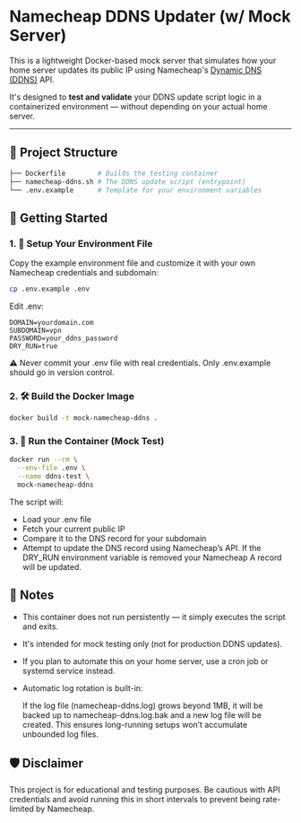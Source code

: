 # Namecheap DDNS Updater (w/ Mock Server)

This is a lightweight Docker-based mock server that simulates how your home server updates its public IP using Namecheap's [Dynamic DNS (DDNS)](https://www.namecheap.com/support/knowledgebase/article.aspx/29/11/how-do-i-dynamically-update-my-hosts-ip-with-an-http-request/) API.

It's designed to **test and validate** your DDNS update script logic in a containerized environment — without depending on your actual home server.

---

## 📁 Project Structure

```bash
├── Dockerfile        # Builds the testing container 
├── namecheap-ddns.sh # The DDNS update script (entrypoint) 
└── .env.example      # Template for your environment variables
```

## 🚀 Getting Started

### 1. 🔧 Setup Your Environment File

Copy the example environment file and customize it with your own Namecheap credentials and subdomain:

```bash
cp .env.example .env
```

Edit .env:

```
DOMAIN=yourdomain.com
SUBDOMAIN=vpn
PASSWORD=your_ddns_password
DRY_RUN=true
```
⚠️ Never commit your .env file with real credentials. Only .env.example should go in version control.

### 2. 🛠️ Build the Docker Image
```bash
docker build -t mock-namecheap-ddns .
```

### 3. 🧪 Run the Container (Mock Test)
```bash
docker run --rm \
  --env-file .env \
  --name ddns-test \
  mock-namecheap-ddns
```

The script will:

* Load your .env file
* Fetch your current public IP
* Compare it to the DNS record for your subdomain
* Attempt to update the DNS record using Namecheap’s API. If the DRY_RUN environment variable is removed your Namecheap A record will be updated.


## 📓 Notes
* This container does not run persistently — it simply executes the script and exits.
* It's intended for mock testing only (not for production DDNS updates).
* If you plan to automate this on your home server, use a cron job or systemd service instead.
* Automatic log rotation is built-in:

  If the log file (namecheap-ddns.log) grows beyond 1MB, it will be backed up to namecheap-ddns.log.bak and a new log file will be created. This ensures long-running setups won’t accumulate unbounded log files.


## 🛡️ Disclaimer
This project is for educational and testing purposes. Be cautious with API credentials and avoid running this in short intervals to prevent being rate-limited by Namecheap.
